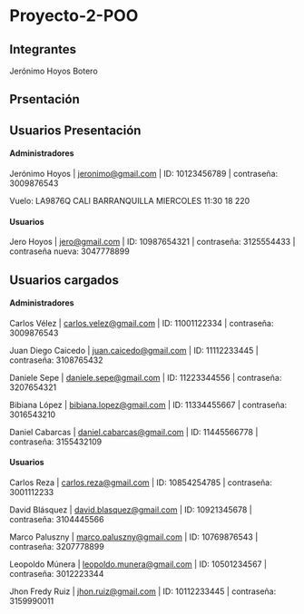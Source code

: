# Proyecto-2-POO

## Integrantes

Jerónimo Hoyos Botero
## Prsentación 
## Usuarios Presentación
#### Administradores
Jerónimo Hoyos | jeronimo@gmail.com | ID: 10123456789 | contraseña: 3009876543

Vuelo: LA9876Q CALI BARRANQUILLA MIERCOLES 11:30 18 220
#### Usuarios
Jero Hoyos | jero@gmail.com | ID: 10987654321 | contraseña: 3125554433 | contraseña nueva: 3047778899

## Usuarios cargados
#### Administradores
Carlos Vélez | carlos.velez@gmail.com | ID: 11001122334 | contraseña: 3009876543

Juan Diego Caicedo | juan.caicedo@gmail.com | ID: 11112233445 | contraseña: 3108765432

Daniele Sepe | daniele.sepe@gmail.com | ID: 11223344556 | contraseña: 3207654321

Bibiana López | bibiana.lopez@gmail.com | ID: 11334455667 | contraseña: 3016543210

Daniel Cabarcas | daniel.cabarcas@gmail.com | ID: 11445566778 | contraseña: 3155432109

#### Usuarios
Carlos Reza | carlos.reza@gmail.com | ID: 10854254785 | contraseña: 3001112233

David Blásquez | david.blasquez@gmail.com | ID: 10921345678 | contraseña: 3104445566

Marco Paluszny | marco.paluszny@gmail.com | ID: 10769876543 | contraseña: 3207778899

Leopoldo Múnera | leopoldo.munera@gmail.com | ID: 10501234567 | contraseña: 3012223344

Jhon Fredy Ruiz | jhon.ruiz@gmail.com | ID: 10112233445 | contraseña: 3159990011